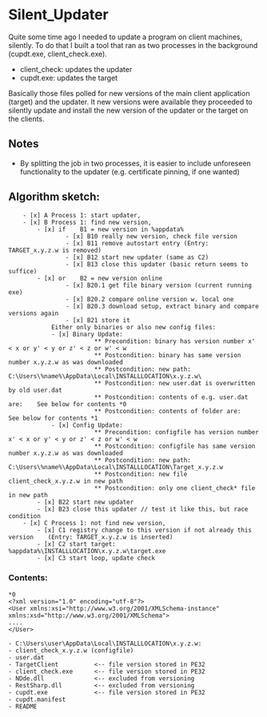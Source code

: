 # Silent_Updater
Quite some time ago I needed to update a program on client machines, silently. To do that I built a tool that ran as two processes in the background (cupdt.exe, client_check.exe).
* client_check: updates the updater
* cupdt.exe: updates the target 

Basically those files polled for new versions of the main client application (target) and the updater. It new versions were available they proceeded to silently update and install the new version of the updater or the target on the clients.

## Notes
* By splitting the job in two processes, it is easier to include unforeseen functionality to the updater (e.g. certificate pinning, if one wanted)


## Algorithm sketch:
```
	- [x] A Process 1: start updater, 
	- [x] B Process 1: find new version,
		- [x] if	B1 = new version in %appdata%					
				- [x] B10 really new version, check file version	
				- [x] B11 remove autostart entry (Entry: TARGET_x.y.z.w is removed)
				- [x] B12 start new updater (same as C2)
				- [x] B13 close this updater (basic return seems to suffice)
		- [x] or	B2 = new version online
				- [x] B20.1 get file binary version (current running exe)
				- [x] B20.2 compare online version w. local one	
				- [x] B20.3 download setup, extract binary and compare versions again
				- [x] B21 store it	
			Either only binaries or also new config files: 				
			- [x] Binary Update:
						** Precondition: binary has version number x' < x or y' < y or z' < z or w' < w	
						** Postcondition: binary has same version number x.y.z.w as was downloaded					
						** Postcondition: new path: 	C:\Users\%name%\AppData\Local\INSTALLLOCATION\x.y.z.w\	
						** Postcondition: new user.dat is overwritten by old user.dat							 			
					    ** Postcondition: contents of e.g. user.dat are:	See below for contents *0			
						** Postcondition: contents of folder are:	See below for contents *1					
			- [x] Config Update:
						** Precondition: configfile has version number x' < x or y' < y or z' < z or w' < w
						** Postcondition: configfile has same version number x.y.z.w as was downloaded		
						** Postcondition: new path: C:\Users\%name%\AppData\Local\INSTALLLOCATION\Target_x.y.z.w
						** Postcondition: new file client_check_x.y.z.w in new path								
						** Postcondition: only one client_check* file in new path								
		- [x] B22 start new updater 																			
		- [x] B23 close this updater // test it like this, but race condition									
	- [x] C Process 1: not find new version,																			
		- [x] C1 registry change to this version if not already this version	(Entry: TARGET_x.y.z.w is inserted)
		- [x] C2 start target: %appdata%\INSTALLLOCATION\x.y.z.w\target.exe  
		- [x] C3 start loop, update check									
```
### Contents:
```
*0 
<?xml version="1.0" encoding="utf-8"?>
<User xmlns:xsi="http://www.w3.org/2001/XMLSchema-instance" xmlns:xsd="http://www.w3.org/2001/XMLSchema">
....
</User>

- C:\Users\user\AppData\Local\INSTALLLOCATION\x.y.z.w:
- client_check_x.y.z.w (configfile)										
- user.dat					    												
- TargetClient          <-- file version stored in PE32
- client_check.exe		<-- file version stored in PE32
- NDde.dll				<-- excluded from versioning
- RestSharp.dll			<-- excluded from versioning
- cupdt.exe 			<-- file version stored in PE32
- cupdt.manifest
- README					
```
